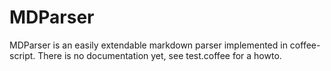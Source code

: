 
MDParser
========

MDParser is an easily extendable markdown parser implemented in coffee-script.
There is no documentation yet, see test.coffee for a howto.


